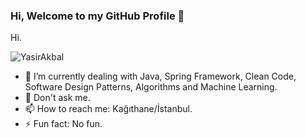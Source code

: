 ### Hi, Welcome to my GitHub Profile 👋

Hi.

<p align="left"> <img src="https://komarev.com/ghpvc/?username=YasirAkbal" alt="YasirAkbal" /> </p>

- 🌱 I’m currently dealing with Java, Spring Framework, Clean Code, Software Design Patterns, Algorithms and Machine Learning.
- 💬 Don't ask me. 
- 📫 How to reach me: Kağıthane/İstanbul.
- ⚡ Fun fact: No fun.
